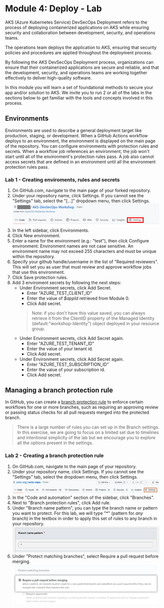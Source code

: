 # Module 4: Deploy - Lab
AKS (Azure Kubernetes Service) DevSecOps Deployment refers to the process of deploying containerized applications on AKS while ensuring security and collaboration between development, security, and operations teams.

The operations team deploys the application to AKS, ensuring that security policies and procedures are applied throughout the deployment process.

By following the AKS DevSecOps Deployment process, organizations can ensure that their containerized applications are secure and reliable, and that the development, security, and operations teams are working together effectively to deliver high-quality software.

In this module you will learn a set of foundational methods to secure your app and/or solution to AKS. We invite you to run 2 or all of the labs in the sections below to get familiar with the tools and concepts involved in this process.  

## Environments
Environments are used to describe a general deployment target like production, staging, or development. When a GitHub Actions workflow deploys to an environment, the environment is displayed on the main page of the repository. 
You can configure environments with protection rules and secrets. When a workflow job references an environment, the job won't start until all of the environment's protection rules pass. A job also cannot access secrets that are defined in an environment until all the environment protection rules pass.
### **Lab 1 - Creating enviroments, rules and secrets**

1. On GitHub.com, navigate to the main page of your forked repository.
2. Under your repository name, click  Settings. If you cannot see the "Settings" tab, select the "[...]"  dropdown menu, then click Settings.
![Settings](../../assets/images/module4/repo-settings.webp "Settings")
3. In the left sidebar, click Environments.
4. Click New environment.
5. Enter a name for the environment (e.g.: "test"), then click Configure environment. Environment names are not case sensitive. An environment name may not exceed 255 characters and must be unique within the repository.
6. Specify your github handle/username in the list of "Required reviewers". This will set you as user that must review and approve workflow jobs that use this environment.
7. Click Save protection rules.
8. Add 3 enviroment secrets by following the next steps:
    - Under Environment secrets, click Add Secret.
        - Enter "AZURE_TEST_CLIENT_ID"
        - Enter the value of <i>$appId</i> retrieved from Module 0.
        - Click Add secret.
        > Note: if you don't have this value saved, you can always retrieve it from the ClientID property of the Managed Identity (default:"workshop-Identity") object deployed in your resource group.  
    - Under Environment secrets, click Add Secret again.
        - Enter "AZURE_TEST_TENANT_ID"
        - Enter the value of your tenant id.
        - Click Add secret.
    - Under Environment secrets, click Add Secret again.
        - Enter "AZURE_TEST_SUBSCRIPTION_ID"
        - Enter the value of your subscription id.
        - Click Add secret.


## Managing a branch protection rule
In GitHub, you can create a [branch protection rule](https://docs.github.com/en/repositories/configuring-branches-and-merges-in-your-repository/defining-the-mergeability-of-pull-requests/managing-a-branch-protection-rule) to enforce certain workflows for one or more branches, such as requiring an approving review or passing status checks for all pull requests merged into the protected branch.

> There is a large number of rules you can set up in the Branch settings. In this exercise, we are going to focus on a limited set due to timelines and intentional simplicity of the lab but we encourage you to explore all the options present in the settings.  

### Lab 2 - Creating a branch protection rule
1. On GitHub.com, navigate to the main page of your repository.
2. Under your repository name, click Settings. If you cannot see the "Settings" tab, select the  dropdown menu, then click Settings. <br>
![Settings](../../assets/images/module4/repo-actions-settings.webp "Settings")
3. In the "Code and automation" section of the sidebar, click "Branches".
4. Next to "Branch protection rules", click Add rule.
5. Under "Branch name pattern", you can type the branch name or pattern you want to protect. For this lab, we will type "*" (pattern for <i>any</i> branch) in the textbox in order to apply this set of rules to any branch in your repository. 
![Branch name pattern](../../assets/images/module4/branch-name-pattern.webp "Branch name pattern") 
6. Under "Protect matching branches", select Require a pull request before merging.<br>
![Require pull request](../../assets/images/module4/PR-reviews-required-updated.webp "Require pull request")





